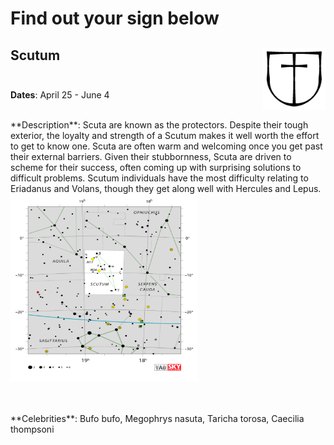 # Find out your sign below

## Scutum <img align="right" width="100" height="100" src="constellations/Scutum_sign.png"> <br /><br />
**Dates**: April 25 - June 4  <br /> <br /> 
<p> 
**Description**: Scuta are known as the protectors. Despite their tough exterior, the loyalty and strength of a Scutum makes it well worth the effort to get to know one. Scuta are often warm and welcoming once you get past their external barriers. Given their stubbornness, Scuta are driven to scheme for their success, often coming up with surprising solutions to difficult problems. Scutum individuals have the most difficulty relating to Eriadanus and Volans, though they get along well with Hercules and Lepus. <img width="300" height="300" src="constellations/Scutum.png"/> </p> <br /><br /> 
**Celebrities**: Bufo bufo, Megophrys nasuta, Taricha torosa, Caecilia thompsoni<br />


